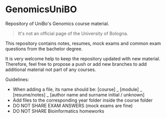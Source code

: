 # GenomicsUniBO
Repository of UniBo's Genomics course material. 

> It's not an official page of the University of Bologna.

This repository contains notes, resumes, mock exams and common exam questions from the bachelor degree.  

It is very welcome help to keep the repository updated with new material.  
Therefore, feel free to propose a push or add new branches to add additional material not part of any courses.

Guidelines:
- When adding a file, its name should be: [course] _ [module] _ [resume/notes] _ [author name and surname initial / unknown]
- Add files to the corresponding year folder inside the course folder
- DO NOT SHARE EXAM ANSWERS (mock exams are fine)
- DO NOT SHARE Bioinformatics homeworks
